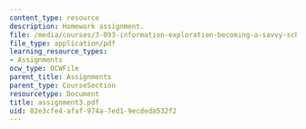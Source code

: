 ```yaml
---
content_type: resource
description: Homework assignment.
file: /media/courses/3-093-information-exploration-becoming-a-savvy-scholar-fall-2006/82e3cfe4afaf974a7ed19ecdeda532f2_assignment3.pdf
file_type: application/pdf
learning_resource_types:
- Assignments
ocw_type: OCWFile
parent_title: Assignments
parent_type: CourseSection
resourcetype: Document
title: assignment3.pdf
uid: 82e3cfe4-afaf-974a-7ed1-9ecdeda532f2
---
```

